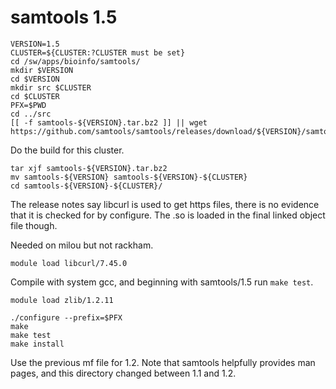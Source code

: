 samtools 1.5
============

    VERSION=1.5
    CLUSTER=${CLUSTER:?CLUSTER must be set}
    cd /sw/apps/bioinfo/samtools/
    mkdir $VERSION
    cd $VERSION
    mkdir src $CLUSTER
    cd $CLUSTER
    PFX=$PWD
    cd ../src
    [[ -f samtools-${VERSION}.tar.bz2 ]] || wget https://github.com/samtools/samtools/releases/download/${VERSION}/samtools-${VERSION}.tar.bz2

Do the build for this cluster.

    tar xjf samtools-${VERSION}.tar.bz2 
    mv samtools-${VERSION} samtools-${VERSION}-${CLUSTER}
    cd samtools-${VERSION}-${CLUSTER}/

The release notes say libcurl is used to get https files, there is no evidence
that it is checked for by configure.  The .so is loaded in the final linked
object file though.

Needed on milou but not rackham.

    module load libcurl/7.45.0

Compile with system gcc, and beginning with samtools/1.5 run `make test`.

    module load zlib/1.2.11

    ./configure --prefix=$PFX
    make
    make test
    make install

Use the previous mf file for 1.2.  Note that samtools helpfully provides man
pages, and this directory changed between 1.1 and 1.2.

